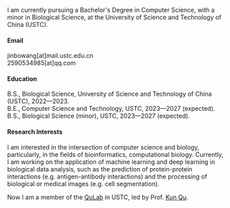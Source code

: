 
I am currently pursuing a Bachelor's Degree in Computer Science, with a minor in Biological Science, at the University of Science and Technology of China (USTC). 

#### Email

jinbowang[at]mail.ustc.edu.cn\
2590534985[at]qq.com

#### Education

B.S., Biological Science, University of Science and Technology of China (USTC), 2022—2023.\
B.E., Computer Science and Technology, USTC, 2023—2027 (expected).\
B.S., Biological Science (minor), USTC, 2023—2027 (expected).

#### Research Interests

I am interested in the intersection of computer science and biology, particularly, in the fields of bioinformatics, computational biology. Currently, I am working on the application of  machine learning and deep learning in biological data analysis, such as the prediction of protein-protein interactions (e.g. antigen-antibody interactions) and the processing of biological or medical images (e.g. cell segmentation).

Now I am a member of the [QuLab](https://qulab.ustc.edu.cn/) in USTC, led by Prof. [Kun Qu](https://scholar.google.com/citations?user=2CdOi4EAAAAJ).